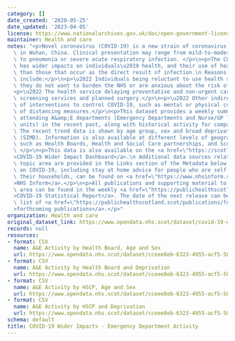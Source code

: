 ```yaml
---
category: []
date_created: '2020-05-25'
date_updated: '2023-04-05'
license: https://www.nationalarchives.gov.uk/doc/open-government-licence/version/3/
maintainer: Health and care
notes: "<p>Novel coronavirus (COVID-19) is a new strain of coronavirus first identified\
  \ in Wuhan, China. Clinical presentation may range from mild-to-moderate illness\
  \ to pneumonia or severe acute respiratory infection. </p>\n<p>The COVID-19 pandemic\
  \ has wider impacts on individuals\u2019 health, and their use of healthcare services,\
  \ than those that occur as the direct result of infection.\n Reasons for this may\
  \ include:</p>\n<p>\u2022 Individuals being reluctant to use health services because\
  \ they do not want to burden the NHS or are anxious about the risk of infection.</p>\n\
  <p>\u2022 The health service delaying preventative and non-urgent care such as some\
  \ screening services and planned surgery.</p>\n<p>\u2022 Other indirect effects\
  \ of interventions to control COVID-19, such as mental or physical consequences\
  \ of distancing measures.</p>\n<p>This dataset provides a weekly summary of people\
  \ attending A&amp;E departments (Emergency Departments and Nurse/GP led minor injury\
  \ units) in the recent past, along with historical activity for comparison purposes.\
  \ The recent trend data is shown by age group, sex and broad deprivation category\
  \ (SIMD). Information is also available at different levels of geographical breakdown\
  \ such as Health Boards, Health and Social Care partnerships, and Scotland totals.\
  \ </p>\n<p>This data is also available on the <a href=\"https://scotland.shinyapps.io/phs-covid-wider-impact/\"\
  >COVID-19 Wider Impact Dashboard</a>.\n Additional data sources relating to this\
  \ topic area are provided in the Links section of the Metadata below. Information\
  \ on COVID-19, including stay at home advice for people who are self-isolating and\
  \ their households, can be found on <a href=\"https://www.nhsinform.scot/illnesses-and-conditions/infections-and-poisoning/coronavirus-covid-19#stay-at-home-advice\"\
  >NHS Inform</a>.</p>\n<p>All publications and supporting material to this topic\
  \ area can be found in the weekly <a href=\"https://publichealthscotland.scot/publications/covid-19-statistical-report/\"\
  >COVID-19 Statistical Report</a>. The date of the next release can be found on our\
  \ list of <a href=\"https://publichealthscotland.scot/publications/forthcoming-publications/\"\
  >forthcoming publications</a>.</p>"
organization: Health and care
original_dataset_link: https://www.opendata.nhs.scot/dataset/covid-19-wider-impacts-emergency-department-activity
records: null
resources:
- format: CSV
  name: A&E Activity by Health Board, Age and Sex
  url: https://www.opendata.nhs.scot/dataset/cceee8eb-6323-4955-acf5-58eb2189f9e1/resource/388fd86c-dc0b-4655-b4b1-f13644bfd8d2/download/a_and_e_hb_agesex_20230405.csv
- format: CSV
  name: A&E Activity by Health Board and Deprivation
  url: https://www.opendata.nhs.scot/dataset/cceee8eb-6323-4955-acf5-58eb2189f9e1/resource/ec70ded6-9f45-4348-aaa9-b1b40ddae6a4/download/a_and_e_hb_simd_20230405.csv
- format: CSV
  name: A&E Activity by HSCP, Age and Sex
  url: https://www.opendata.nhs.scot/dataset/cceee8eb-6323-4955-acf5-58eb2189f9e1/resource/a5677672-cc57-4b36-a884-84d6befd570f/download/a_and_e_hscp_agesex_20230405.csv
- format: CSV
  name: A&E Activity by HSCP and Deprivation
  url: https://www.opendata.nhs.scot/dataset/cceee8eb-6323-4955-acf5-58eb2189f9e1/resource/39da7e8d-0ecf-41b7-aef1-cd898ba8b4fa/download/a_and_e_hscp_simd_20230405.csv
schema: default
title: COVID-19 Wider Impacts - Emergency Department Activity
---
```

